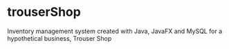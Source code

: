 # trouserShop
Inventory management system created with Java, JavaFX and MySQL for a hypothetical business, Trouser Shop
